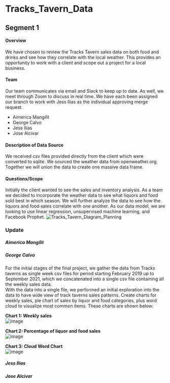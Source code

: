 # Tracks_Tavern_Data

## Segment 1
#### Overview
We have chosen to review the Tracks Tavern sales data on both food and drinks and see how they correlate with the local weather. This provides an opportunity to work with a client and scope out a project for a local business.

#### Team
Our team communicates via email and Slack to keep up to date. As well, we meet through Zoom to discuss in real time. We have each been assigned our branch to work with Jess Ilias as the individual approving merge request.
- Aimerica Mangilit
- George Calvo
- Jess Ilias
- Jose Alcivar

#### Description of Data Source
We received csv files provided directly from the client which were converted to sqlite. We sourced the weather data from openweather.org. Together we will union the data to create one massive data frame.
#### Questions/Scope
Initially the client wanted to see the sales and inventory analysis. As a team we decided to incorporate the weather data to see what liquors and food sold best in which season. We will further analyze the data to see how the liquors and food sales correlate with one another. As our data model, we are looking to use linear regression, unsupervised machine learning, and Facebook Prophet. 
![Tracks_Tavern_Diagram_Planning](https://user-images.githubusercontent.com/82242081/135001252-b133bcc2-9ec4-41a1-9e37-b50111f4eab9.jpeg)
### Update
##### Aimerica Mangilit
##### George Calvo  

For the initial stages of the final project, we gather the data from Tracks taverns as single week csv files for period starting February 2019 up to September 2021, which we concatenated into a single csv file containing all the weekly sales data.  
With the data into a single file, we performed an initial exploration into the data to have wide view of track taverns sales patterns. Create charts for weekly sales, pie chart of sales by liquor and food categories, plus word cloud to visualize most common items. These charts are shown below:  

**Chart 1: Weekly sales**   
![image](https://user-images.githubusercontent.com/82473940/135688380-21c8e85f-fa8a-41e0-97b7-9df3a85e8b46.png)

**Chart 2: Percentage of liquor and food sales**  
![image](https://user-images.githubusercontent.com/82473940/135688451-25839fa1-ef21-453d-a4eb-05a2eb426514.png)

**Chart 3: Cloud Word Chart**  
![image](https://user-images.githubusercontent.com/82473940/135688526-2f8bd792-a501-42fb-8482-905d10f25f46.png)

##### Jess Ilias
##### Jose Alcivar
